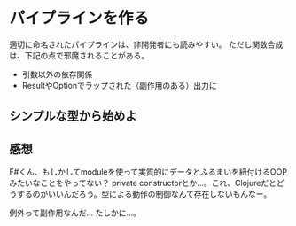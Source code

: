 # パイプラインを作る

適切に命名されたパイプラインは、非開発者にも読みやすい。
ただし関数合成は、下記の点で邪魔されることがある。
- 引数以外の依存関係
- ResultやOptionでラップされた（副作用のある）出力に

## シンプルな型から始めよ


## 感想

F#くん、もしかしてmoduleを使って実質的にデータとふるまいを紐付けるOOPみたいなことをやってない？
private constructorとか...。これ、Clojureだとどうするのがいいんだろう。型による動作の制御なんて存在しないもんなー。

例外って副作用なんだ... たしかに...。
